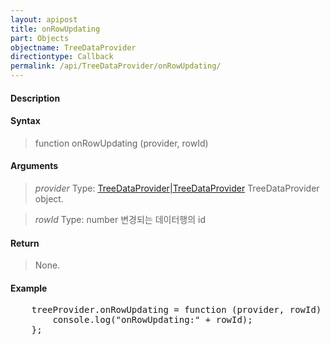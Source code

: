 ```yaml
---
layout: apipost
title: onRowUpdating
part: Objects
objectname: TreeDataProvider
directiontype: Callback
permalink: /api/TreeDataProvider/onRowUpdating/
---
```



#### Description

> 

#### Syntax

> function onRowUpdating (provider, rowId)

#### Arguments

> *provider*
> Type: [TreeDataProvider|TreeDataProvider](/api/TreeDataProvider/)
> TreeDataProvider object.

> *rowId*
> Type: number
> 변경되는 데이터행의 id

#### Return

> None.

#### Example

<pre class="prettyprint">
    treeProvider.onRowUpdating = function (provider, rowId) {
        console.log("onRowUpdating:" + rowId);
    };
</pre>

